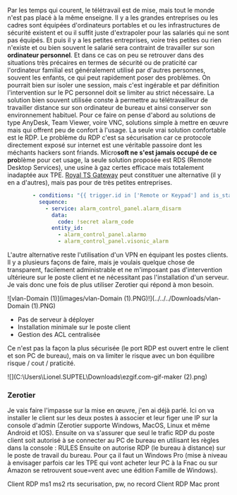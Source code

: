 ﻿Par les temps qui courent, le télétravail est de mise, mais tout le monde n'est pas placé à la même enseigne. Il y a les grandes entreprises ou les cadres sont équipées d'ordinateurs portables et ou les infrastructures de sécurité existent et ou il suffit juste d'extrapoler pour las salariés qui ne sont pas équipés. Et puis il y a les petites entreprises, voire très petites ou rien n'existe et ou bien souvent le salarié sera contraint de travailler sur son **ordinateur personnel**.
Et dans ce cas on peu se retrouver dans des situations très précaires en termes de sécurité ou de praticité car l'ordinateur familial est généralement utilisé par d'autres personnes, souvent les enfants, ce qui peut rapidement poser des problèmes. On pourrait bien sur isoler une session, mais c'est ingérable et par définition l'intervention sur le PC personnel doit se limiter au strict nécessaire.
La solution bien souvent utilisée conste à permettre au télétravailleur de travailler distance sur son ordinateur de bureau et ainsi conserver son environnement habituel. Pour ce faire on pense d'abord au solutions de type AnyDesk, Team Viewer, voire VNC, solutions simple à mettre en œuvre mais qui offrent peu de confort à l'usage. La seule vrai solution confortable est le RDP. Le problème du RDP c'est sa sécurisation car ce protocole directement exposé sur internet est une véritable passoire dont les méchants hackers sont friands. Micro**soft ne s'est jamais occupé de ce pro**blème pour cet usage, la seule solution proposée est RDS (Remote Desktop Services), une usine à gaz certes efficace mais totalement inadaptée aux TPE. [Royal TS Gateway](https://www.royalapps.com/server/main/features) peut constituer une alternative (il y en a d'autres), mais pas pour de très petites entreprises. 

```yaml
        - conditions: "{{ trigger.id in ['Remote or Keypad'] and is_state('alarm_control_panel.alarmo', 'armed_away') or is_state('alarm_control_panel.alarmo', 'arming') }}"
          sequence:              
            - service: alarm_control_panel.alarm_disarm
              data:
                code: !secret alarm_code
              entity_id:  
                - alarm_control_panel.alarmo
                - alarm_control_panel.visonic_alarm
```

L'autre alternative reste l'utilisation d'un VPN en équipant les postes clients. Il y a plusieurs façons de faire, mais je voulais quelque chose de transparent, facilement administrable et ne m'imposant pas d'intervention ultérieure sur le poste client et ne nécessitant pas l'installation d'un serveur. Je vais donc une fois de plus utiliser Zerotier qui répond à mon besoin.

![vlan-Domain (1)](images/vlan-Domain (1).PNG)!](../../../Downloads/vlan-Domain (1).PNG)

* Pas de serveur à déployer
* Installation minimale sur le poste client
* Gestion des ACL centralisée

Ce n'est pas la façon la plus sécurisée (le port RDP est ouvert entre le client et son PC de bureau), mais on va limiter le risque avec un bon équilibre risque / cout / praticité. 

![](C:\Users\Lionel.SUPTEL\Downloads\ezgif.com-gif-maker (2).png)

### Zerotier
Je vais faire l'impasse sur la mise en œuvre, j'en ai déjà parlé. Ici on va installer le client sur les deux postes à associer et leur figer une IP sur la console d'admin (Zerotier supporte Windows, MacOS, Linux et même Android et IOS).
Ensuite on va s'assurer que seul le trafic RDP du poste client soit autorisé à se connecter au PC de bureau en utilisant les règles dans la console : 
RULES
Ensuite on autorise RDP (le bureau à distance) sur le poste de travail du bureau. Pour ça il faut un Windows Pro (mise à niveau à envisager parfois car les TPE qui vont acheter leur PC à la Fnac ou sur Amazon se retrouvent soue=vent avec une édition Famille de Windows).

Client RDP
ms1 ms2 rts
securisation, pw, no record
Client RDP Mac
pront

